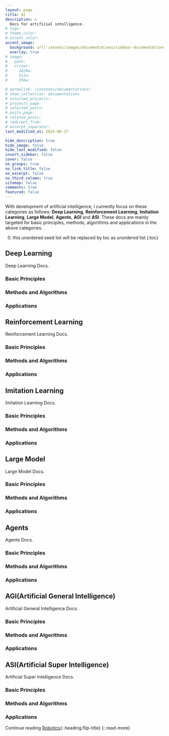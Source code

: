 ```yaml
---
layout: page
title: AI
description: >
  Docs for artificial intelligence.
# logo:
# theme_color:
# accent_color:
accent_image:
  background: url('/assets/images/documentations/sidebar-documentations.jpg') center/cover
  overlay: true
# image:
#   path:
#   srcset:
#     1024w:
#     512w:
#     256w:

# permalink: /contents/documentations/
# show_collection: documentations
# selected_projects:
# projects_page:
# selected_posts:
# posts_page:
# related_posts:
# redirect_from:
# excerpt_separator:
last_modified_at: 2024-06-17

hide_description: true
hide_image: false
hide_last_modified: false
invert_sidebar: false
cover: false
no_groups: true
no_link_title: false
no_excerpt: false
no_third_column: true
sitemap: false
comments: true
featured: false
---
```


With development of artificial intelligence, I currently focus on these categories as follows: **Deep Learning**, **Reinforcement Learning**, **Imitation Learning**, **Large Model**, **Agents**, **AGI** and **ASI**. These docs are mainly targeted for basic principles, methods, algorithms and applications in the above categories.

0. this unordered seed list will be replaced by toc as unordered list
{:toc}

## Deep Learning
Deep Learning Docs.

### Basic Principles
### Methods and Algorithms
### Applications

## Reinforcement Learning
Reinforcement Learning Docs.

### Basic Principles
### Methods and Algorithms
### Applications

## Imitation Learning
Imitation Learning Docs.

### Basic Principles
### Methods and Algorithms
### Applications

## Large Model
Large Model Docs.

### Basic Principles
### Methods and Algorithms
### Applications

## Agents
Agents Docs.

### Basic Principles
### Methods and Algorithms
### Applications

## AGI(Artificial General Intelligence)
Artificial General Intelligence Docs.

### Basic Principles
### Methods and Algorithms
### Applications

## ASI(Artificial Super Intelligence)
Artificial Super Intelligence Docs.

### Basic Principles
### Methods and Algorithms
### Applications

Continue reading [Robotics](Robotics.md){:.heading.flip-title}
{:.read-more}

